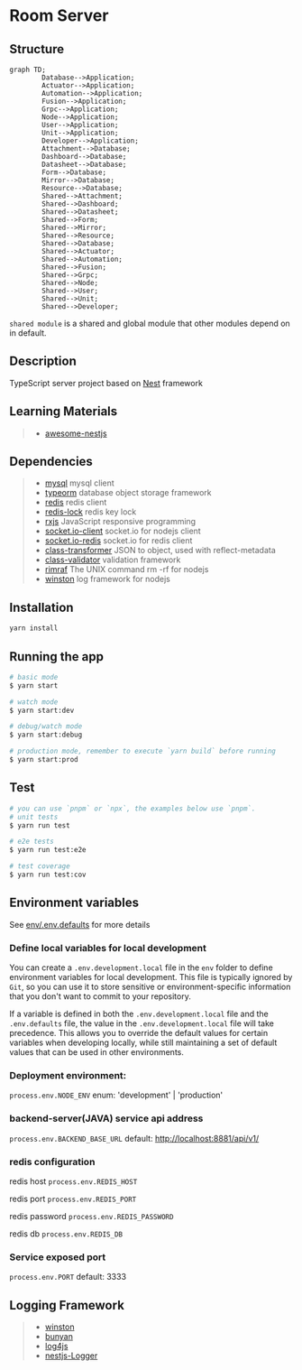 # Room Server

## Structure

```mermaid
graph TD;
        Database-->Application;
        Actuator-->Application;
        Automation-->Application;
        Fusion-->Application;
        Grpc-->Application;
        Node-->Application;
        User-->Application;
        Unit-->Application;
        Developer-->Application;
        Attachment-->Database;
        Dashboard-->Database;
        Datasheet-->Database;
        Form-->Database;
        Mirror-->Database;
        Resource-->Database;
        Shared-->Attachment;
        Shared-->Dashboard;
        Shared-->Datasheet;
        Shared-->Form;
        Shared-->Mirror;
        Shared-->Resource;
        Shared-->Database;
        Shared-->Actuator;
        Shared-->Automation;
        Shared-->Fusion;
        Shared-->Grpc;
        Shared-->Node;
        Shared-->User;
        Shared-->Unit;
        Shared-->Developer;
```
`shared module` is a shared and global module that other modules depend on in default.
## Description

TypeScript server project based on [Nest](https://github.com/nestjs/nest) framework

## Learning Materials

> * [awesome-nestjs](https://github.com/juliandavidmr/awesome-nestjs)

## Dependencies
> * [mysql](https://github.com/mysqljs/mysql) mysql client
> * [typeorm](https://github.com/typeorm/typeorm) database object storage framework
> * [redis](https://github.com/luin/ioredis) redis client
> * [redis-lock](https://github.com/errorception/redis-lock) redis key lock
> * [rxjs](https://github.com/ReactiveX/RxJS) JavaScript responsive programming
> * [socket.io-client](https://github.com/socketio/socket.io) socket.io for nodejs client
> * [socket.io-redis](https://github.com/socketio/socket.io-redis) socket.io for redis client
> * [class-transformer](https://github.com/typestack/class-transformer) JSON to object, used with reflect-metadata
> * [class-validator](https://github.com/typestack/class-validator) validation framework
> * [rimraf](https://github.com/isaacs/rimraf) The UNIX command rm -rf for nodejs
> * [winston](https://github.com/winstonjs/winston) log framework for nodejs

## Installation

```bash
yarn install
```

## Running the app

```bash
# basic mode
$ yarn start

# watch mode
$ yarn start:dev

# debug/watch mode
$ yarn start:debug

# production mode, remember to execute `yarn build` before running
$ yarn start:prod
```

## Test

```bash
# you can use `pnpm` or `npx`, the examples below use `pnpm`.
# unit tests
$ yarn run test

# e2e tests
$ yarn run test:e2e

# test coverage
$ yarn run test:cov
```
## Environment variables
See [env/.env.defaults](./env/.env.defaults) for more details

### Define local variables for local development
You can create a `.env.development.local` file in the `env` folder to define environment variables for local development. This file is typically ignored by  `Git`, so you can use it to store sensitive or environment-specific information that you don't want to commit to your repository.

If a variable is defined in both the `.env.development.local` file and the `.env.defaults` file, the value in the `.env.development.local` file will take precedence. This allows you to override the default values for certain variables when developing locally, while still maintaining a set of default values that can be used in other environments.

### Deployment environment:
`process.env.NODE_ENV`
enum: 'development' | 'production'

### backend-server(JAVA) service api address
`process.env.BACKEND_BASE_URL`
default: <http://localhost:8881/api/v1/>

### redis configuration
redis host
`process.env.REDIS_HOST`

redis port
`process.env.REDIS_PORT`

redis password
`process.env.REDIS_PASSWORD`

redis db
`process.env.REDIS_DB`

### Service exposed port

`process.env.PORT`
default: 3333

## Logging Framework

> * [winston](https://github.com/winstonjs/winston)
> * [bunyan](https://github.com/trentm/node-bunyan)
> * [log4js](https://github.com/log4js-node/log4js-node)
> * [nestjs-Logger](https://docs.nestjs.com/techniques/logger)
